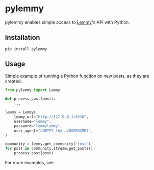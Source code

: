 # pylemmy

pylemmy enables simple access to [Lemmy](https://join-lemmy.org/)'s API with Python.

## Installation

```commandline
pip install pylemmy
```

## Usage

Simple example of running a Python function on new posts, as they are created.

```python
from pylemmy import Lemmy

def process_post(post):
    ...

lemmy = Lemmy(
    lemmy_url="http://127.0.0.1:8536",
    username="lemmy",
    password="lemmylemmy",
    user_agent="LMGTFY (by u/USERNAME)",
)

community = lemmy.get_community("test")
for post in community.stream.get_posts():
    process_post(post)
```

For more examples, see 
